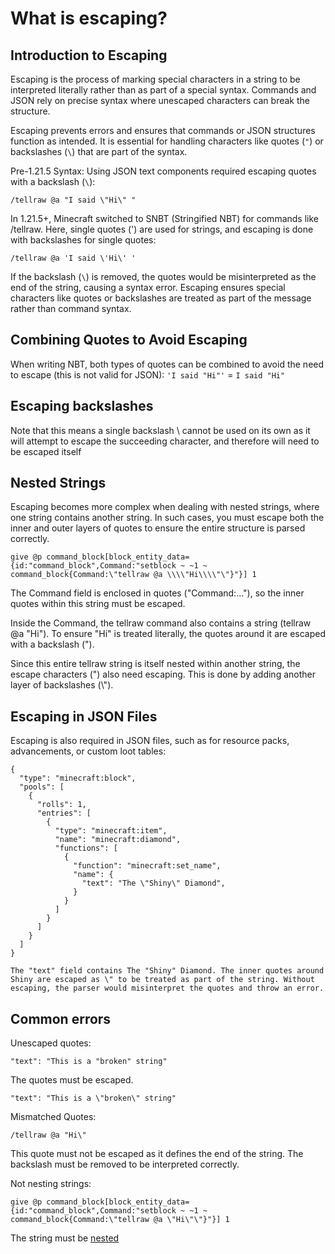 # What is escaping?
## Introduction to Escaping
Escaping is the process of marking special characters in a string to be interpreted literally rather than as part of a special syntax. Commands and JSON rely on precise syntax where unescaped characters can break the structure.

Escaping prevents errors and ensures that commands or JSON structures function as intended. It is essential for handling characters like quotes (`"`) or backslashes (`\`) that are part of the syntax.

Pre-1.21.5 Syntax: Using JSON text components required escaping quotes with a backslash (`\`):

    /tellraw @a "I said \"Hi\" "

In 1.21.5+, Minecraft switched to SNBT (Stringified NBT) for commands like /tellraw. Here, single quotes (') are used for strings, and escaping is done with backslashes for single quotes:

    /tellraw @a 'I said \'Hi\' '

If the backslash (`\`) is removed, the quotes would be misinterpreted as the end of the string, causing a syntax error. Escaping ensures special characters like quotes or backslashes are treated as part of the message rather than command syntax.

## Combining Quotes to Avoid Escaping
When writing NBT, both types of quotes can be combined to avoid the need to escape (this is not valid for JSON): `'I said "Hi"'` = `I said "Hi"`

## Escaping backslashes
Note that this means a single backslash \ cannot be used on its own as it will attempt to escape the succeeding character, and therefore will need to be escaped itself

## Nested Strings
Escaping becomes more complex when dealing with nested strings, where one string contains another string. In such cases, you must escape both the inner and outer layers of quotes to ensure the entire structure is parsed correctly.

    give @p command_block[block_entity_data={id:"command_block",Command:"setblock ~ ~1 ~ command_block{Command:\"tellraw @a \\\\"Hi\\\\"\"}"}] 1

The Command field is enclosed in quotes ("Command:..."), so the inner quotes within this string must be escaped.

Inside the Command, the tellraw command also contains a string (tellraw @a "Hi"). To ensure "Hi" is treated literally, the quotes around it are escaped with a backslash (\").

Since this entire tellraw string is itself nested within another string, the escape characters (\") also need escaping. This is done by adding another layer of backslashes (\\\").

## Escaping in JSON Files
Escaping is also required in JSON files, such as for resource packs, advancements, or custom loot tables:
```
{
  "type": "minecraft:block",
  "pools": [
    {
      "rolls": 1,
      "entries": [
        {
          "type": "minecraft:item",
          "name": "minecraft:diamond",
          "functions": [
            {
              "function": "minecraft:set_name",
              "name": {
                "text": "The \"Shiny\" Diamond",
              }
            }
          ]
        }
      ]
    }
  ]
}

The "text" field contains The "Shiny" Diamond. The inner quotes around Shiny are escaped as \" to be treated as part of the string. Without escaping, the parser would misinterpret the quotes and throw an error.
```

## Common errors

Unescaped quotes:

    "text": "This is a "broken" string"

The quotes must be escaped.

    "text": "This is a \"broken\" string"

Mismatched Quotes:

    /tellraw @a "Hi\"

This quote must not be escaped as it defines the end of the string. The backslash must be removed to be interpreted correctly.

Not nesting strings:

    give @p command_block[block_entity_data={id:"command_block",Command:"setblock ~ ~1 ~ command_block{Command:\"tellraw @a \"Hi\"\"}"}] 1

The string must be [nested](#nested-strings)

